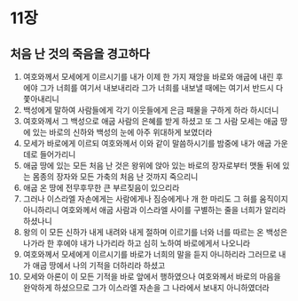 # 11장

## 처음 난 것의 죽음을 경고하다
1. 여호와께서 모세에게 이르시기를 내가 이제 한 가지 재앙을 바로와 애굽에 내린 후에야 그가 너희를 여기서 내보내리라 그가 너희를 내보낼 때에는 여기서 반드시 다 쫓아내리니
2. 백성에게 말하여 사람들에게 각기 이웃들에게 은금 패물을 구하게 하라 하시더니
3. 여호와께서 그 백성으로 애굽 사람의 은혜를 받게 하셨고 또 그 사람 모세는 애굽 땅에 있는 바로의 신하와 백성의 눈에 아주 위대하게 보였더라
4. 모세가 바로에게 이르되 여호와께서 이와 같이 말씀하시기를 밤중에 내가 애굽 가운데로 들어가리니
5. 애굽 땅에 있는 모든 처음 난 것은 왕위에 앉아 있는 바로의 장자로부터 맷돌 뒤에 있는 몸종의 장자와 모든 가축의 처음 난 것까지 죽으리니
6. 애굽 온 땅에 전무후무한 큰 부르짖음이 있으리라
7. 그러나 이스라엘 자손에게는 사람에게나 짐승에게나 개 한 마리도 그 혀를 움직이지 아니하리니 여호와께서 애굽 사람과 이스라엘 사이를 구별하는 줄을 너희가 알리라 하셨나니
8. 왕의 이 모든 신하가 내게 내려와 내게 절하며 이르기를 너와 너를 따르는 온 백성은 나가라 한 후에야 내가 나가리라 하고 심히 노하여 바로에게서 나오니라
9. 여호와께서 모세에게 이르시기를 바로가 너희의 말을 듣지 아니하리라 그러므로 내가 애굽 땅에서 나의 기적을 더하리라 하셨고
10. 모세와 아론이 이 모든 기적을 바로 앞에서 행하였으나 여호와께서 바로의 마음을 완악하게 하셨으므로 그가 이스라엘 자손을 그 나라에서 보내지 아니하였더라
